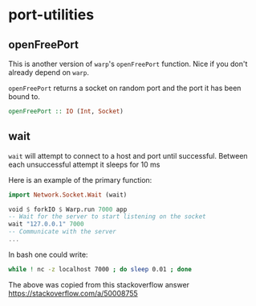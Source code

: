 # port-utilities

## openFreePort

This is another version of `warp`'s `openFreePort` function. Nice if you don't already depend on `warp`.

`openFreePort` returns a socket on random port and the port it has been bound to.

```haskell
openFreePort :: IO (Int, Socket)
```

## wait

`wait` will attempt to connect to a host and port until successful. Between each unsuccessful attempt it sleeps for 10 ms

Here is an example of the primary function:

```haskell
import Network.Socket.Wait (wait)

void $ forkIO $ Warp.run 7000 app
-- Wait for the server to start listening on the socket
wait "127.0.0.1" 7000
-- Communicate with the server
...
```

In bash one could write:

```bash
while ! nc -z localhost 7000 ; do sleep 0.01 ; done
```

The above was copied from this stackoverflow answer https://stackoverflow.com/a/50008755